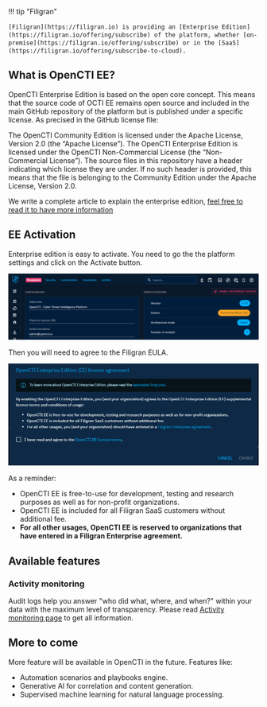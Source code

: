 !!! tip "Filigran"

    [Filigran](https://filigran.io) is providing an [Enterprise Edition](https://filigran.io/offering/subscribe) of the platform, whether [on-premise](https://filigran.io/offering/subscribe) or in the [SaaS](https://filigran.io/offering/subscribe-to-cloud).

## What is OpenCTI EE?
OpenCTI Enterprise Edition is based on the open core concept. This means that the source code of OCTI EE remains open source and included in the main GitHub repository of the platform but is published under a specific license. As precised in the GitHub license file:

The OpenCTI Community Edition is licensed under the Apache License, Version 2.0 (the “Apache License”).
The OpenCTI Enterprise Edition is licensed under the OpenCTI
Non-Commercial License (the “Non-Commercial License”).
The source files in this repository have a header indicating which license they are under. If no such header is provided, this means that the file is belonging to the Community Edition under the Apache License, Version 2.0.

We write a complete article to explain the enterprise edition, [feel free to read it to have more information](https://blog.filigran.io/progressive-rollout-of-the-opencti-enterprise-edition-why-what-and-how-1189e9d5603c)

## EE Activation
Enterprise edition is easy to activate. You need to go the the platform settings and click on the Activate button.

![OpenCTI activation](assets/enterprise-activate.png)

Then you will need to agree to the Filigran EULA. 

![OpenCTI EE EULA](assets/enterprise-eula.png)

As a reminder:

- OpenCTI EE is free-to-use for development, testing and research purposes as well as for non-profit organizations.
- OpenCTI EE is included for all Filigran SaaS customers without additional fee.
- **For all other usages, OpenCTI EE is reserved to organizations that have entered in a Filigran Enterprise agreement.**


## Available features

### Activity monitoring

Audit logs help you answer "who did what, where, and when?" within your data with the maximum level of transparency. Please read [Activity monitoring page](audit/overview.md) to get all information.

## More to come

More feature will be available in OpenCTI in the future. Features like:
- Automation scenarios and playbooks engine.
- Generative AI for correlation and content generation.
- Supervised machine learning for natural language processing.
